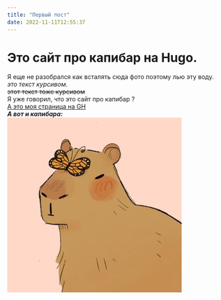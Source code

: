 ```yaml
---
title: "Первый пост"
date: 2022-11-11T12:55:37
---
```

# Это сайт про капибар на Hugo.
Я еще не разобрался как всталять сюда фото поэтому лью эту воду.  
*это текст курсивом*.  
~~этот текст тоже курсивом~~  
Я уже говорил, что это сайт про капибар ?  
[А это моя страница на GH](https://github.com/NordNavel)  
***А вот и капибара:***  
![изображение](logo.jpg)
